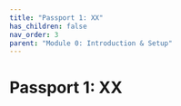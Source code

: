 ```yaml
---
title: "Passport 1: XX"
has_children: false
nav_order: 3
parent: "Module 0: Introduction & Setup"
---
```


# Passport 1: XX